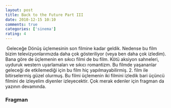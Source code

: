 ```yaml
---
layout: post
title: Back to the Future Part III
date: 2010-12-15 10:10
comments: true
categories: ['sinema']
rating: 4
---
```

<img src="http://onurbaykal.com/uploads/2010/12/back+to+the+future+part+3.jpg" alt="" class="left" />
Geleceğe Dönüş üçlemesinin son filmine kadar geldik. Nedense bu film bizim televizyonlarımızda daha çok gösteriliyor (veya ben daha çok izledim). Bana göre de üçlemenin en sıkıcı filmi de bu film. Kötü aksiyon sahneleri, uyduruk western uyarlamaları ve sıkıcı romantizm. Bu filmde yaşananlar geleceği de etkilemediği için bu film hiç yapılmayabilirmiş. 2. film ile bitirselermiş güzel olurmuş. Bu filmi üçlemenin iki filmini izledik bari üçüncü filmini de izleyelim diyenler izleyecektir. Çok merak edenler için fragman da yazının devamında.

<h3>Fragman</h3>
<object width="560" height="340"><param name="movie" value="http://www.youtube.com/v/UQXOx2lYnA4?fs=1&amp;hl=en_US&amp;rel=0"></param><param name="allowFullScreen" value="true"></param><param name="allowscriptaccess" value="always"></param><embed src="http://www.youtube.com/v/UQXOx2lYnA4?fs=1&amp;hl=en_US&amp;rel=0" type="application/x-shockwave-flash" allowscriptaccess="always" allowfullscreen="true" width="560" height="340"></embed></object>

